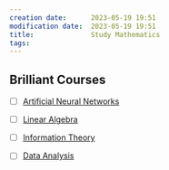 ```yaml
---
creation date:		2023-05-19 19:51
modification date:	2023-05-19 19:51
title: 				Study Mathematics
tags:
---
```


## Brilliant Courses
- [ ] [Artificial Neural Networks](https://brilliant.org/courses/artificial-neural-networks/)
- [ ] [Linear Algebra](https://brilliant.org/courses/linear-algebra/)
- [ ] [Information Theory](https://brilliant.org/courses/knowledge-and-uncertainty/)
- [ ] [Data Analysis](https://brilliant.org/courses/data-analysis-fundamentals/)


